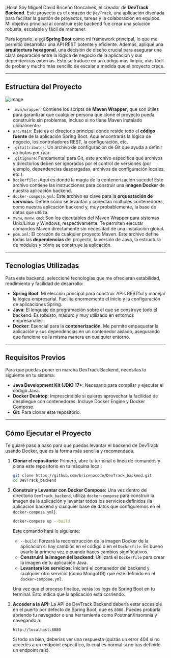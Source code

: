 ¡Hola! Soy Miguel David Briceño Goncalves, el creador de **DevTrack Backend**. Este proyecto es el corazón de `DevTrack`, una aplicación diseñada para facilitar la gestión de proyectos, tareas y la colaboración en equipos. Mi objetivo principal al construir este backend fue crear una solución robusta, escalable y fácil de mantener.

Para lograrlo, elegí **Spring Boot** como mi framework principal, lo que me permitió desarrollar una API REST potente y eficiente. Además, apliqué una **arquitectura hexagonal**, una decisión de diseño crucial para asegurar una clara separación entre la lógica de negocio de la aplicación y sus dependencias externas. Esto se traduce en un código más limpio, más fácil de probar y mucho más sencillo de escalar a medida que el proyecto crece.

---

## Estructura del Proyecto

![image](https://github.com/user-attachments/assets/c579b543-cd1a-451b-9ee3-8e8365c26f75)

* `.mvn/wrapper`: Contiene los scripts de **Maven Wrapper**, que son útiles para garantizar que cualquier persona que clone el proyecto pueda construirlo sin problemas, incluso si no tiene Maven instalado globalmente.
* `src/main`: Este es el directorio principal donde reside todo el **código fuente** de la aplicación Spring Boot. Aquí encontrarás la lógica de negocio, los controladores REST, la configuración, etc.
* `.gitattributes`: Un archivo de configuración de Git que ayuda a definir atributos por ruta.
* `.gitignore`: Fundamental para Git, este archivo especifica qué archivos y directorios deben ser ignorados por el control de versiones (por ejemplo, dependencias descargadas, archivos de configuración locales, etc.).
* `Dockerfile`: ¡Aquí es donde la magia de la contenerización sucede! Este archivo contiene las instrucciones para construir una **imagen Docker** de nuestra aplicación backend.
* `docker-compose.yml`: Este archivo es clave para la **orquestación de servicios**. Define cómo se levantan y conectan múltiples contenedores, como nuestra aplicación backend y, muy probablemente, la base de datos que utiliza.
* `mvnw`, `mvnw.cmd`: Son los ejecutables del Maven Wrapper para sistemas Unix/Linux y Windows, respectivamente. Te permiten ejecutar comandos Maven directamente sin necesidad de una instalación global.
* `pom.xml`: El corazón de cualquier proyecto Maven. Este archivo define todas las **dependencias** del proyecto, la versión de Java, la estructura de módulos y cómo se construye la aplicación.

---

## Tecnologías Utilizadas

Para este backend, seleccioné tecnologías que me ofrecieran estabilidad, rendimiento y facilidad de desarrollo:

* **Spring Boot**: Mi elección principal para construir APIs RESTful y manejar la lógica empresarial. Facilita enormemente el inicio y la configuración de aplicaciones Spring.
* **Java**: El lenguaje de programación sobre el que se construye todo el backend. Es robusto, maduro y muy utilizado en entornos empresariales.
* **Docker**: Esencial para la **contenerización**. Me permite empaquetar la aplicación y sus dependencias en un contenedor aislado, asegurando que funcione de la misma manera en cualquier entorno.

---

## Requisitos Previos

Para que puedas poner en marcha DevTrack Backend, necesitas lo siguiente en tu sistema:

* **Java Development Kit (JDK) 17+**: Necesario para compilar y ejecutar el código Java.
* **Docker Desktop**: Imprescindible si quieres aprovechar la facilidad de despliegue con contenedores. Incluye Docker Engine y Docker Compose.
* **Git**: Para clonar este repositorio.

---

## Cómo Ejecutar el Proyecto

Te guiaré paso a paso para que puedas levantar el backend de DevTrack usando Docker, que es la forma más sencilla y recomendada.

1.  **Clonar el repositorio:**
    Primero, abre tu terminal o línea de comandos y clona este repositorio en tu máquina local:
    ```bash
    git clone https://github.com/bricenocode/DevTrack_backend.git
    cd DevTrack_backend
    ```

2.  **Construir y Levantar con Docker Compose:**
    Una vez dentro del directorio `DevTrack_backend`, utiliza `docker-compose` para construir la imagen de la aplicación y levantar todos los servicios definidos (la aplicación backend y cualquier base de datos que configuremos en el `docker-compose.yml`).

    ```bash
    docker-compose up --build
    ```
    Este comando hará lo siguiente:
    * `--build`: Forzará la reconstrucción de la imagen Docker de la aplicación si hay cambios en el código o en el `Dockerfile`. Es bueno usarlo la primera vez o cuando haces cambios significativos.
    * **Construirá la imagen del backend**: Utilizará el `Dockerfile` para crear la imagen de tu aplicación Java.
    * **Levantará los servicios**: Iniciará el contenedor del backend y cualquier otro servicio (como MongoDB) que esté definido en el `docker-compose.yml`.

    Una vez que el proceso finalice, verás los logs de Spring Boot en tu terminal. Esto indica que la aplicación está corriendo.

3.  **Acceder a la API:**
    La API de DevTrack Backend debería estar accesible en el puerto por defecto de Spring Boot, que es `8080`. Puedes probarla abriendo tu navegador o una herramienta como Postman/Insomnia y navegando a:
    ```
    http://localhost:8080
    ```
    Si todo va bien, deberías ver una respuesta (quizás un error 404 si no accedes a un endpoint específico, lo cual es normal si no has definido un endpoint raíz).
